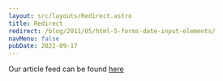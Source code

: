 ```yaml
---
layout: src/layouts/Redirect.astro
title: Redirect
redirect: /blog/2011/05/html-5-forms-date-input-elements/
navMenu: false
pubDate: 2022-09-17
---
```

<div>
Our article feed can be found <a href="/blog/2011/05/html-5-forms-date-input-elements/">here</a>
</div>
